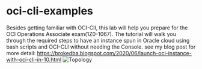 # oci-cli-examples
 Besides getting familiar with OCI-ClI, this lab will help you prepare for the OCI Operations Associate exam(1Z0-1067).
The tutorial will walk you through the required steps to have an instance spun in Oracle cloud using bash scripts and OCI-CLI without needing the Console. 
see my blog post for more detail: https://brokedba.blogspot.com/2020/06/launch-oci-instance-with-oci-cli-in-10.html
![Topology](https://brokedba.files.wordpress.com/2020/05/oci-cli-1.png?w=853)
